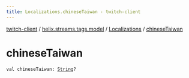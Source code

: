 ```yaml
---
title: Localizations.chineseTaiwan - twitch-client
---
```


[twitch-client](../../index.html) / [helix.streams.tags.model](../index.html) / [Localizations](index.html) / [chineseTaiwan](./chinese-taiwan.html)

# chineseTaiwan

`val chineseTaiwan: `[`String`](https://kotlinlang.org/api/latest/jvm/stdlib/kotlin/-string/index.html)`?`